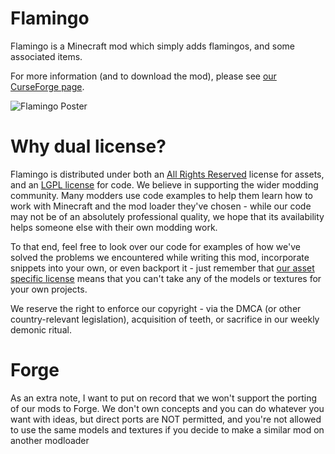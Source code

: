 # Flamingo

Flamingo is a Minecraft mod which simply adds flamingos, and some associated items.

For more information (and to download the mod), please see 
[our CurseForge page](https://www.curseforge.com/minecraft/mc-mods/flamingo-oh-oh-oh).
 
![Flamingo Poster](https://i.imgur.com/dFAltfs.png)

# Why dual license?

Flamingo is distributed under both an [All Rights Reserved](LICENSE.ASSETS.md) license for assets,
and an [LGPL license](LICENSE.CODE.md) for code.
We believe in supporting the wider modding community. Many modders use code examples 
to help them learn how to work with Minecraft and the mod loader they've chosen - 
while our code may not be of an absolutely professional quality, 
we hope that its availability helps someone else with their own modding work. 

To that end, feel free to look over our code for examples of how we've solved 
the problems we encountered while writing this mod, incorporate snippets into your own,
or even backport it - just remember that [our asset specific license](LICENSE.ASSETS.md) 
means that you can't take any of the models or textures for your own projects.

We reserve the right to enforce our copyright - via the DMCA (or other country-relevant legislation), 
acquisition of teeth, or sacrifice in our weekly demonic ritual.

# Forge

As an extra note, I want to put on record that we won't support the porting of our mods to Forge.
We don't own concepts and you can do whatever you want with ideas, but direct ports are NOT 
permitted, and you're not allowed to use the same models and textures if you decide
to make a similar mod on another modloader
